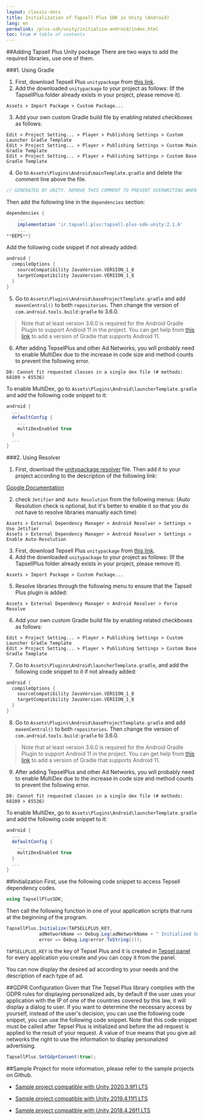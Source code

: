 ```yaml
---
layout: classic-docs
title: Initialization of Tapsell Plus SDK in Unity (Android)
lang: en
permalink: /plus-sdk/unity/initialize-android/index.html
toc: true # table of contents
---
```


##Adding Tapsell Plus Unity package
There are two ways to add the required libraries, use one of them.

###1. Using Gradle
1. First, download Tepsell Plus `unitypackage` from [this link](https://github.com/tapsellorg/TapsellPlusSDK-UnitySample2019/releases/download/V2.1.6/TapsellPlusUnity-Gradle-v2.1.6.unitypackage).
2. Add the downloaded `unitypackage` to your project as follows: (If the TapsellPlus folder already exists in your project, please remove it).

```console
Assets > Import Package > Custom Package...
```

3. Add your own custom Gradle build file by enabling related checkboxes as follows:

```console
Edit > Project Setting... > Player > Publishing Settings > Custom Launcher Gradle Template
Edit > Project Setting... > Player > Publishing Settings > Custom Main Gradle Template
Edit > Project Setting... > Player > Publishing Settings > Custom Base Gradle Template
```


4. Go to `Assets\Plugins\Android\mainTemplate.gradle` and delete the comment line above the file.
```gradle
// GENERATED BY UNITY. REMOVE THIS COMMENT TO PREVENT OVERWRITING WHEN EXPORTING AGAIN
```
Then add the following line in the `dependencies` section:
```gradle
dependencies {
    ...
    implementation 'ir.tapsell.plus:tapsell-plus-sdk-unity:2.1.6'
    ...
**DEPS**}
```
Add the following code snippet if not already added:
```gradle
android {
  compileOptions {
    sourceCompatibility JavaVersion.VERSION_1_8
    targetCompatibility JavaVersion.VERSION_1_8
  }
}
```

5. Go to `Assets\Plugins\Android\baseProjectTemplate.gradle` and add `mavenCentral()` to both `repositories`. Then change the version of `com.android.tools.build:gradle` to 3.6.0.


> Note that at least version 3.6.0 is required for the Android Gradle Plugin to support Android 11 in the project. You can get help from [this link](https://developers.google.com/ar/develop/unity/android-11-build) to add a version of Gradle that supports Android 11.

6. After adding TepselPlus and other Ad Networks, you will probably need to enable MultiDex due to the increase in code size and method counts to prevent the following error.
```console
D8: Cannot fit requested classes in a single dex file (# methods: 68109 > 65536)
```
To enable MultiDex, go to `Assets\Plugins\Android\launcherTemplate.gradle` and add the following code snippet to it:
```gradle
android {
  ...
  defaultConfig {
    ...
    multiDexEnabled true
  }
  ...
}
```

###2. Using Resolver

1. First, download the [unitypackage resolver](https://github.com/googlesamples/unity-jar-resolver/releases) file. Then add it to your project according to the description of the following link:

[Google Documentation](https://github.com/googlesamples/unity-jar-resolver#android-resolver-usage)

2. check `Jetifier` and` Auto Resolution` from the following menus: (Auto Resolution check is optional, but it's better to enable it so that you do not have to resolve libraries manually each time)

```console
Assets > External Dependency Manager > Android Resolver > Settings > Use Jetifier
Assets > External Dependency Manager > Android Resolver > Settings > Enable Auto-Resolution
```

3. First, download Tepsell Plus `unitypackage` from [this link](https://github.com/tapsellorg/TapsellPlusSDK-UnitySample2019/releases/download/v2.1.3/TapsellPlusUnity-EDM-v2.1.3.unitypackage).
4. Add the downloaded `unitypackage` to your project as follows: (If the TapsellPlus folder already exists in your project, please remove it).

```console
Assets > Import Package > Custom Package...
```

5. Resolve libraries through the following menu to ensure that the Tapsell Plus plugin is added:

```console
Assets > External Dependency Manager > Android Resolver > Force Resolve
```

6. Add your own custom Gradle build file by enabling related checkboxes as follows:

```console
Edit > Project Setting... > Player > Publishing Settings > Custom Launcher Gradle Template
Edit > Project Setting... > Player > Publishing Settings > Custom Base Gradle Template
```
7. Go to `Assets\Plugins\Android\launcherTemplate.gradle`, and add the following code snippet to it if not already added:
```gradle
android {
  compileOptions {
    sourceCompatibility JavaVersion.VERSION_1_8
    targetCompatibility JavaVersion.VERSION_1_8
  }
}
```

8. Go to `Assets\Plugins\Android\baseProjectTemplate.gradle` and add `mavenCentral()` to both `repositories`. Then change the version of `com.android.tools.build:gradle` to 3.6.0.


> Note that at least version 3.6.0 is required for the Android Gradle Plugin to support Android 11 in the project. You can get help from [this link](https://developers.google.com/ar/develop/unity/android-11-build) to add a version of Gradle that supports Android 11.

9. After adding TepselPlus and other Ad Networks, you will probably need to enable MultiDex due to the increase in code size and method counts to prevent the following error.
```console
D8: Cannot fit requested classes in a single dex file (# methods: 68109 > 65536)
```
To enable MultiDex, go to `Assets\Plugins\Android\launcherTemplate.gradle` and add the following code snippet to it:
```gradle
android {
  ...
  defaultConfig {
    ...
    multiDexEnabled true
  }
  ...
}
```

##Initialization
First, use the following code snippet to access Tepsell dependency codes.

```c#
using TapsellPlusSDK;
```

Then call the following function in one of your application scripts that runs at the beginning of the program.

```c#
TapsellPlus.Initialize(TAPSELLPLUS_KEY,
            adNetworkName => Debug.Log(adNetworkName + " Initialized Successfully."),
            error => Debug.Log(error.ToString()));
```

`TAPSELLPLUS_KEY` is the key of Tepsel Plus and it is created in [Tepsel panel](https://dashboard.tapsell.ir/) for every application you create and you can copy it from the panel.

You can now display the desired ad according to your needs and the description of each type of ad.

##GDPR Configuration
Given that The Tepsel Plus library complies with the GDPR rules for displaying personalized ads, by default if the user uses your application with the IP of one of the countries covered by this law, it will display a dialog to user. If you want to determine the necessary access by yourself, instead of the user's decision, you can use the following code snippet, you can use the following code snippet. Note that this code snippet must be called after Tepsel Plus is initialized and before the ad request is applied to the result of your request. A value of true‌ means that you give ad networks the right to use the information to display personalized advertising.
```c#
TapsellPlus.SetGdprConsent(true);
```

##Sample Project
for more information, please refer to the sample projects on Github.

* [Sample project compatible with Unity 2020.3.9f1 LTS](https://github.com/tapsellorg/TapsellPlusSDK-UnitySample2020)

* [Sample project compatible with Unity 2019.4.11f1 LTS](https://github.com/tapsellorg/TapsellPlusSDK-UnitySample2019)

* [Sample project compatible with Unity 2018.4.26f1 LTS](https://github.com/tapsellorg/TapsellPlusSDK-UnitySample2018)


